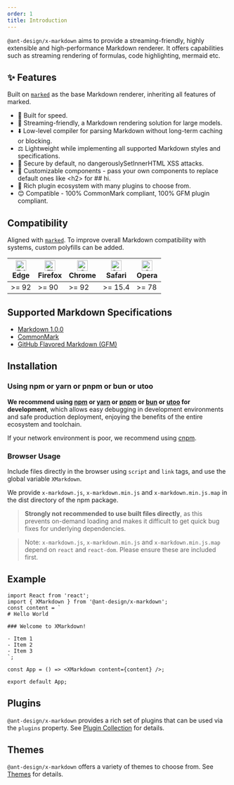 ```yaml
---
order: 1
title: Introduction
---
```


`@ant-design/x-markdown` aims to provide a streaming-friendly, highly extensible and high-performance Markdown renderer. It offers capabilities such as streaming rendering of formulas, code highlighting, mermaid etc.

## ✨ Features

Built on [`marked`](https://github.com/markedjs/marked) as the base Markdown renderer, inheriting all features of marked.

- 🚀 Built for speed.
- 🤖 Streaming-friendly, a Markdown rendering solution for large models.
- ⬇️ Low-level compiler for parsing Markdown without long-term caching or blocking.
- ⚖️ Lightweight while implementing all supported Markdown styles and specifications.
- 🔐 Secure by default, no dangerouslySetInnerHTML XSS attacks.
- 🎨 Customizable components - pass your own components to replace default ones like \<h2\> for ## hi.
- 🔧 Rich plugin ecosystem with many plugins to choose from.
- 😊 Compatible - 100% CommonMark compliant, 100% GFM plugin compliant.

## Compatibility

Aligned with [`marked`](https://github.com/markedjs/marked). To improve overall Markdown compatibility with systems, custom polyfills can be added.

| [<img src="https://raw.githubusercontent.com/alrra/browser-logos/master/src/edge/edge_48x48.png" alt="Edge" width="24px" height="24px" />](https://godban.github.io/browsers-support-badges/)</br>Edge | [<img src="https://raw.githubusercontent.com/alrra/browser-logos/master/src/firefox/firefox_48x48.png" alt="Firefox" width="24px" height="24px" />](https://godban.github.io/browsers-support-badges/)</br>Firefox | [<img src="https://raw.githubusercontent.com/alrra/browser-logos/master/src/chrome/chrome_48x48.png" alt="Chrome" width="24px" height="24px" />](https://godban.github.io/browsers-support-badges/)</br>Chrome | [<img src="https://raw.githubusercontent.com/alrra/browser-logos/master/src/safari/safari_48x48.png" alt="Safari" width="24px" height="24px" />](https://godban.github.io/browsers-support-badges/)</br>Safari | [<img src="https://raw.githubusercontent.com/alrra/browser-logos/master/src/opera/opera_48x48.png" alt="Opera" width="24px" height="24px" />](https://godban.github.io/browsers-support-badges/)</br>Opera |
| --- | --- | --- | --- | --- |
| >= 92 | >= 90 | >= 92 | >= 15.4 | >= 78 |

## Supported Markdown Specifications

- [Markdown 1.0.0](https://daringfireball.net/projects/markdown/)
- [CommonMark](https://github.com/commonmark/commonmark-spec/wiki/Markdown-Flavors)
- [GitHub Flavored Markdown (GFM)](https://github.github.com/gfm/)

## Installation

### Using npm or yarn or pnpm or bun or utoo

**We recommend using [npm](https://www.npmjs.com/) or [yarn](https://github.com/yarnpkg/yarn/) or [pnpm](https://pnpm.io/) or [bun](https://bun.sh/) or [utoo](https://github.com/umijs/mako/tree/next) for development**, which allows easy debugging in development environments and safe production deployment, enjoying the benefits of the entire ecosystem and toolchain.

<InstallDependencies npm='$ npm install @ant-design/x-markdown --save' yarn='$ yarn add @ant-design/x-markdown' pnpm='$ pnpm install @ant-design/x-markdown --save' bun='$ bun add @ant-design/x-markdown' utoo='$ ut install @ant-design/x-markdown --save'></InstallDependencies>

If your network environment is poor, we recommend using [cnpm](https://github.com/cnpm/cnpm).

### Browser Usage

Include files directly in the browser using `script` and `link` tags, and use the global variable `XMarkdown`.

We provide `x-markdown.js`, `x-markdown.min.js` and `x-markdown.min.js.map` in the dist directory of the npm package.

> **Strongly not recommended to use built files directly**, as this prevents on-demand loading and makes it difficult to get quick bug fixes for underlying dependencies.

> Note: `x-markdown.js`, `x-markdown.min.js` and `x-markdown.min.js.map` depend on `react` and `react-dom`. Please ensure these are included first.

## Example

```tsx
import React from 'react';
import { XMarkdown } from '@ant-design/x-markdown';
const content = `
# Hello World

### Welcome to XMarkdown!

- Item 1
- Item 2
- Item 3
`;

const App = () => <XMarkdown content={content} />;

export default App;
```

## Plugins

`@ant-design/x-markdown` provides a rich set of plugins that can be used via the `plugins` property. See [Plugin Collection](/x-markdowns/plugins) for details.

## Themes

`@ant-design/x-markdown` offers a variety of themes to choose from. See [Themes](/x-markdowns/themes) for details.
